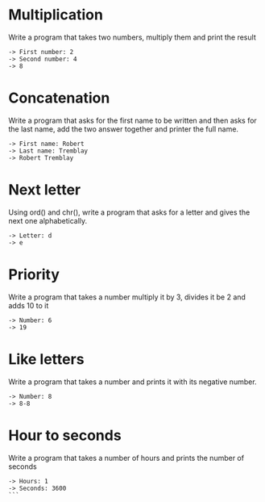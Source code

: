 # Multiplication
Write a program that takes two numbers, multiply them and print the result
```
-> First number: 2
-> Second number: 4
-> 8
```

# Concatenation 
Write a program that asks for the first name to be written and then asks for the last name, add the two answer together and printer the full name.
```
-> First name: Robert
-> Last name: Tremblay
-> Robert Tremblay
```

# Next letter
Using ord() and chr(), write a program that asks for a letter and gives the next one alphabetically.
```
-> Letter: d
-> e
```

# Priority
Write a program that takes a number multiply it by 3, divides it be 2 and adds 10 to it
```
-> Number: 6
-> 19
```

# Like letters
Write a program that takes a number and prints it with its negative number.
```
-> Number: 8
-> 8-8
```

# Hour to seconds
Write a program that takes a number of hours and prints the number of seconds
````
-> Hours: 1
-> Seconds: 3600
```